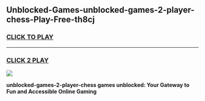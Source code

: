 
## Unblocked-Games-unblocked-games-2-player-chess-Play-Free-th8cj
<h3>
<a href="https://premium76.site?title=unblocked-games-2-player-chess&ref=10A">CLICK TO PLAY</a></h3>
<hr>

<h3>
<a href="https://premium76.site?title=unblocked-games-2-player-chess&ref=10A">CLICK 2 PLAY</a>
  
</h3>

<a href="https://premium76.site?title=unblocked-games-2-player-chess&ref=10A"><img src="https://clearcache.store/games.png"></a>


**unblocked-games-2-player-chess games unblocked: Your Gateway to Fun and Accessible Online Gaming**
